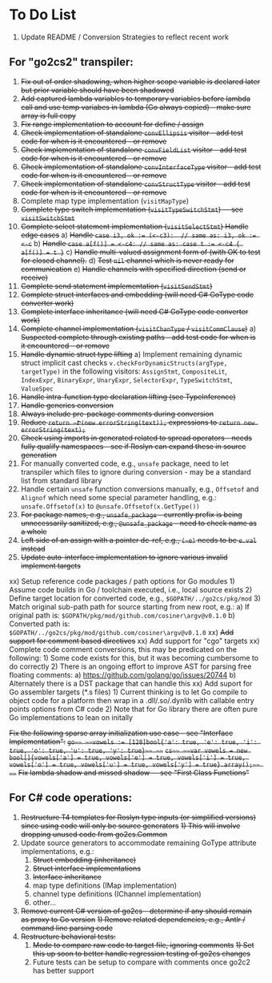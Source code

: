 # To Do List

01) Update README / Conversion Strategies to reflect recent work

## For "go2cs2" transpiler:

01) ~~Fix out of order shadowing, when higher scope variable is declared later but prior variable should have been shadowed~~
02) ~~Add captured lambda variables to temporary variables before lambda call and use temp variabes in lambda (Go always copied) - make sure array is full copy~~
03) ~~Fix range implementation to account for define / assign~~
04) ~~Check implementation of standalone `convEllipsis` visitor - add test code for when is it encountered - or remove~~
05) ~~Check implementation of standalone `convFieldList` visitor - add test code for when is it encountered - or remove~~
06) ~~Check implementation of standalone `convInterfaceType` visitor - add test code for when is it encountered - or remove~~
07) ~~Check implementation of standalone `convStructType` visitor - add test code for when is it encountered - or remove~~
08) Complete map type implementation (`visitMapType`)
09) ~~Complete type switch implementation (`visitTypeSwitchStmt`) -- see `visitSwitchStmt`~~
10) ~~Complete select statement implementation (`visitSelectStmt`) Handle edge cases~~
  a) ~~Handle `case i3, ok := (<-c3):  // same as: i3, ok := <-c`~~
  b) ~~Handle `case a[f()] = <-c4: // same as: case t := <-c4 { a[f()] = t }`~~
  c) ~~Handle multi-valued assignment form of (with OK to test for closed channel).~~
  d) ~~Test `nil` channel which is never ready for communication~~
  e) ~~Handle channels with specified direction (send or receive)~~
11) ~~Complete send statement implementation (`visitSendStmt`)~~
12) ~~Complete struct interfaces and embedding (will need C# GoType code converter work)~~
13) ~~Complete interface inheritance (will need C# GoType code converter work)~~
14) ~~Complete channel implementation (`visitChanType` / `visitCommClause`)~~
  a) ~~Suspected complete through existing paths - add test code for when is it encountered - or remove~~
15) ~~Handle dynamic struct type lifting~~
  a) Implement remaining dynamic struct implicit cast checks `v.checkForDynamicStructs(argType, targetType)` in the following visitors: `AssignStmt`, `CompositeLit`, `IndexExpr`, `BinaryExpr`, `UnaryExpr`, `SelectorExpr`, `TypeSwitchStmt`, `ValueSpec` 
16) ~~Handle intra-function type declaration lifting (see TypeInference)~~
17) ~~Handle generics conversion~~
18) ~~Always include pre-package comments during conversion~~
19) ~~Reduce `return ~Ꮡ(new errorString(text));` expressions to `return new errorString(text);`~~
20) ~~Check using imports in generated related to spread operators - needs fully qualify namespaces - see if Roslyn can expand these in source generation~~
21) For manually converted code, e.g., `unsafe` package, need to let transpiler which files to ignore during conversion - may be a standard list from standard library
22) Handle certain `unsafe` function conversions manually, e.g., `Offsetof` and `Alignof` which need some special parameter handling, e.g.: `unsafe.Offsetof(x)` to `@unsafe.Offsetof(x.GetType())`
22) ~~For package names, e.g., `unsafe_package` - currently prefix is being unnecessarily sanitized, e.g., `@unsafe_package` - need to check name as a whole~~
23) ~~Left side of an assign with a pointer de-ref, e.g., `(~e)` needs to be `e.val` instead~~
24) ~~Update auto-interface implementation to ignore various invalid implement targets~~

xx) Setup reference code packages / path options for Go modules
    1) Assume code builds in Go / toolchain executed, i.e., local source exists
    2) Define target location for converted code, e.g., `$GOPATH/../go2cs/pkg/mod`
    3) Match original sub-path path for source starting from new root, e.g.:
       a) If original path is: `$GOPATH/pkg/mod/github.com/cosiner\argv@v0.1.0`
       b) Converted path is: `$GOPATH/../go2cs/pkg/mod/github.com/cosiner\argv@v0.1.0`
xx) ~~Add support for comment based directives~~
xx) Add support for "cgo" targets
xx) Complete code comment conversions, this may be predicated on the following:
    1) Some code exists for this, but it was becoming cumbersome to do correctly
    2) There is an ongoing effort to improve AST for parsing free floating comments:
       a) https://github.com/golang/go/issues/20744 
       b) Alternately there is a DST package that can handle this
xx) Add suport for Go assembler targets (*.s files)
    1) Current thinking is to let Go compile to object code for a platform then
       wrap in a .dll/.so/.dynlib with callable entry points options from C# code
    2) Note that for Go library there are often pure Go implementations to lean on initally

~~Fix the following sparse array initialization use case - see "Interface Implementation":~~
~~```go~~
~~vowels := [128]bool{'a': true, 'e': true, 'i': true, 'o': true, 'u': true, 'y': true}~~
~~```~~
~~```cs~~
~~var vowels = new bool[]{vowels['a'] = true, vowels['e'] = true, vowels['i'] = true, vowels['o'] = true, vowels['u'] = true, vowels['y'] = true}.array();~~
~~```~~
~~Fix lambda shadow and missed shadow -- see "First Class Functions"~~

## For C# code operations:

01) ~~Restructure T4 templates for Roslyn type inputs (or simplified versions) since using code will only be source generators~~
    ~~1) This will involve dropping unused code from go2cs.Common~~
02) Update source generators to accommodate remaining GoType attribute implementations, e.g.:
    1) ~~Struct embedding (inheritance)~~
    2) ~~Struct interface implementations~~
    3) ~~Interface inheritance~~
    4) map type definitions (IMap implementation)
    5) channel type definitions (IChannel implementation)
    6) other...
03) ~~Remove current C# version of go2cs - determine if any should remain as proxy to Go version~~
    ~~1) Remove related dependencies, e.g., Antlr / command line parsing code~~
04) ~~Restructure behavioral tests:~~
    1) ~~Mode to compare raw code to target file, ignoring comments~~
       ~~1) Set this up soon to better handle regression testing of go2cs changes~~
    2) Future tests can be setup to compare with comments once go2c2 has better support